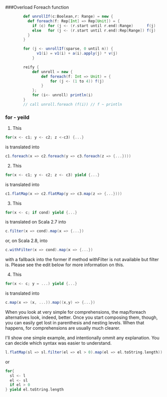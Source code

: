 
###Overload Foreach function
```scala
        def unrollIf(c:Boolean,r: Range) = new {
          def foreach(f: Rep[Int] => Rep[Unit]) = {
            if (c) for (j <- (r.start until r.end):Range)      f(j)
            else   for (j <- (r.start until r.end):Rep[Range]) f(j)
          }
        }

        for (j <- unrollIf(sparse, 0 until n)) {
              v1(i) = v1(i) + a(i).apply(j) * v(j)
            }

```

```scala
        reify {
            def unroll = new {
                def foreach(f: Int => Unit) = {
                    for (j <- (1 to 4)) f(j)
                }
            }; 
            for (i<- unroll) println(i)
        }
        // call unroll.foreach (f(i)) // f ~ println
```

### for - yeild 
1) This
```scala
for(x <- c1; y <- c2; z <-c3) {...}
```
is translated into
```scala
c1.foreach(x => c2.foreach(y => c3.foreach(z => {...})))
```

2) This
```scala
for(x <- c1; y <- c2; z <- c3) yield {...}
```
is translated into
```scala
c1.flatMap(x => c2.flatMap(y => c3.map(z => {...})))
```

3) This
```scala
for(x <- c; if cond) yield {...}
```
is translated on Scala 2.7 into
```scala
c.filter(x => cond).map(x => {...})
```
or, on Scala 2.8, into
```scala
c.withFilter(x => cond).map(x => {...})
```
with a fallback into the former if method withFilter is not available but filter is. Please see the edit below for more information on this.

4) This
```scala
for(x <- c; y = ...) yield {...}
```
is translated into
```scala
c.map(x => (x, ...)).map((x,y) => {...})
```

When you look at very simple for comprehensions, the map/foreach alternatives look, indeed, better. Once you start composing them, though, you can easily get lost in parenthesis and nesting levels. When that happens, for comprehensions are usually much clearer.


I'll show one simple example, and intentionally ommit any explanation. You can decide which syntax was easier to understand.
```scala
l.flatMap(sl => sl.filter(el => el > 0).map(el => el.toString.length))
```
or

```scala
for{
  sl <- l
  el <- sl
  if el > 0
} yield el.toString.length
```